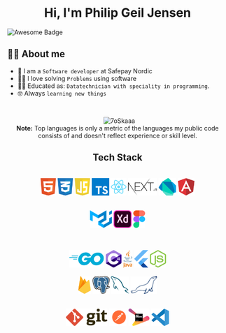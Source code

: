 <h1 align="center">Hi, I'm Philip Geil Jensen</h1>
<img src="https://cdn.rawgit.com/sindresorhus/awesome/d7305f38d29fed78fa85652e3a63e154dd8e8829/media/badge.svg" alt="Awesome Badge"/>


## :sassy_man:  About me
- :school: I am a `Software developer` at Safepay Nordic 
- :technologist: I love solving `Problems` using software
- 👨‍🎓 Educated as: `Datatechnician with speciality in programming`.
- :nerd_face: Always `learning new things`

<br>
<p align="center">
  &nbsp;
	  <img src="https://github-readme-stats.vercel.app/api/top-langs?username=PhilipGeil&langs_count=10&show_icons=true&locale=en&layout=compact&theme=algolia" alt="7oSkaaa" height="192px"/>
  <br/>
  <b>Note:</b> Top languages is only a metric of the languages my public code consists of and doesn't reflect experience or skill level.
  </p>
  
<div align="center">
  
## Tech Stack

<br />
<a margin="10" href="https://developer.mozilla.org/en-US/docs/Web/HTML" target="_blank"><img margin="10px" height="40" src="https://github.com/PhilipGeil/PhilipGeil/blob/main/images/html-1.svg" alt="html"></a>
<a margin="10" href="https://developer.mozilla.org/en-US/docs/Web/CSS" target="_blank"><img margin="10px" height="40" src="https://github.com/PhilipGeil/PhilipGeil/blob/main/images/css-3.svg" alt="css"></a>
<a margin="10" href="https://developer.mozilla.org/en-US/docs/Web/JavaScript" target="_blank"><img margin="10px" height="40" src="https://github.com/PhilipGeil/PhilipGeil/blob/main/images/javascript-1.svg" alt="javascript"></a>
<a margin="10" href="https://www.typescriptlang.org/" target="_blank"><img margin="10px" height="40" src="https://github.com/PhilipGeil/PhilipGeil/blob/main/images/typescript.svg" alt="typescript"></a>
<a margin="10" href="https://reactjs.org" target="_blank"><img margin="10px" height="40" src="https://github.com/PhilipGeil/PhilipGeil/blob/main/images/react-2.svg" alt="react"></a>
<a margin="10" href="https://nextjs.org" target="_blank"><img margin="10px" height="40" src="https://github.com/PhilipGeil/PhilipGeil/blob/main/images/nextjs-2.svg" alt="next js"></a>
<a margin="10" href="https://dart.dev" target="_blank"><img margin="10px" height="40" src="https://github.com/PhilipGeil/PhilipGeil/blob/main/images/dart.svg" alt="dart"></a>
<a margin="10" href="https://angular.io/" target="_blank"><img margin="10px" height="40" src="https://github.com/PhilipGeil/PhilipGeil/blob/main/images/angular-icon-1.svg" alt="angular"></a>
<br />
<br />

<a margin="10" href="https://mui.com" target="_blank"><img margin="10px" height="40" src="https://github.com/PhilipGeil/PhilipGeil/blob/main/images/material-ui-1.svg" alt="material ui"></a>
<a margin="10" href="https://www.adobe.com" target="_blank"><img margin="10px" height="40" src="https://github.com/PhilipGeil/PhilipGeil/blob/main/images/adobe-xd-1.svg" alt="adobe xd"></a>
<a margin="10" href="https://figma.com" target="_blank"><img margin="10px" height="40" src="https://github.com/PhilipGeil/PhilipGeil/blob/main/images/figma-1.svg" alt="figma"></a>

<br />
<br />
<a margin="10" href="https://go.dev/" target="_blank"><img margin="10px" height="40" src="https://github.com/PhilipGeil/PhilipGeil/blob/main/images/golang-1.svg" alt="go"></a>
<a margin="10" href="https://dotnet.microsoft.com/en-us/" target="_blank"><img margin="10px" height="40" src="https://github.com/PhilipGeil/PhilipGeil/blob/main/images/c--4.svg" alt="c#"></a>
<a margin="10" href="https://www.java.com/en/" target="_blank"><img margin="10px" height="40" src="https://github.com/PhilipGeil/PhilipGeil/blob/main/images/java-4.svg" alt="java"></a>
<a margin="10" href="https://flutter.dev/" target="_blank"><img margin="10px" height="40" src="https://github.com/PhilipGeil/PhilipGeil/blob/main/images/flutter.svg" alt="flutter"></a>
<a margin="10" href="https://nodejs.org" target="_blank"><img margin="10px" height="40" src="https://github.com/PhilipGeil/PhilipGeil/blob/main/images/nodejs-icon.svg" alt="nodejs"></a>
<br />
<br />
<a margin="10" href="https://firebase.google.com" target="_blank"><img margin="10px" height="40" src="https://github.com/PhilipGeil/PhilipGeil/blob/main/images/firebase-1.svg" alt="firebase"></a>
<a margin="10" href="https://www.postgresql.org/" target="_blank"><img margin="10px" height="40" src="https://github.com/PhilipGeil/PhilipGeil/blob/main/images/postgresql.svg" alt="postgres"></a>
<a margin="10" href="https://www.mysql.com/" target="_blank"><img margin="10px" height="40" src="https://github.com/PhilipGeil/PhilipGeil/blob/main/images/mysql-6.svg" alt="mysql"></a>
<a margin="10" href="https://mariadb.org/" target="_blank"><img margin="10px" height="40" src="https://github.com/PhilipGeil/PhilipGeil/blob/main/images/mariadb.svg" alt="firebase"></a>

<br />
<br />

<a margin="10" href="https://git-scm.com/" target="_blank"><img margin="10px" height="40" src="https://github.com/PhilipGeil/PhilipGeil/blob/main/images/git.svg" alt="git"></a>
<a margin="10" href="https://www.postman.com/" target="_blank"><img margin="10px" height="40" src="https://github.com/PhilipGeil/PhilipGeil/blob/main/images/postman.svg" alt="postman"></a>
<a margin="10" href="https://www.jetbrains.com/" target="_blank"><img margin="10px" height="40" src="https://github.com/PhilipGeil/PhilipGeil/blob/main/images/jetbrains-1.svg" alt="jetbrains"></a>
<a margin="10" href="https://code.visualstudio.com/" target="_blank"><img margin="10px" height="40" src="https://github.com/PhilipGeil/PhilipGeil/blob/main/images/visual-studio-code-1.svg" alt="vscode"></a>

</div>
